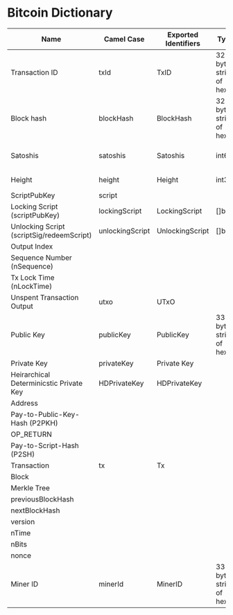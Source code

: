# Bitcoin Dictionary


| Name  | Camel Case  | Exported Identifiers | Type | Reasoning |
|---|---|---|---|---|
|Transaction ID	| txId |	TxID |	32 byte string of hex	
|Block hash |	blockHash |	BlockHash |	32 byte string of hex	
|Satoshis	| satoshis |	Satoshis |	int64	| 21m bitcoin easily fits into 263 − 1
|Height	| height |	Height |	int32	| Over 4,000 years
|ScriptPubKey	| script |			 |
|Locking Script (scriptPubKey) |	lockingScript |	LockingScript |	[]byte	
|Unlocking Script (scriptSig/redeemScript)	| unlockingScript |	UnlockingScript	| []byte	
|Output Index	| 			 |
|Sequence Number (nSequence) |	| 			 |
|Tx Lock Time (nLockTime) |	| 			 |
|Unspent Transaction Output | utxo |	UTxO |		
|Public Key	| 		publicKey	 | PublicKey | 33 byte string of hex | compressed form
|Private Key | privateKey	|  Private Key	| 
|Heirarchical Determinicstic Private Key | HDPrivateKey	|  HDPrivateKey	| 
|Address |	| 			 |
|Pay-to-Public-Key-Hash (P2PKH) | 	|			
|OP_RETURN	| 			 |
|Pay-to-Script-Hash (P2SH) |    |				
|Transaction	| 	tx | Tx | 
|Block |	| 			 |
|Merkle Tree |	| 			 |
|previousBlockHash |	| 			 |
|nextBlockHash |	| 			 |
|version |	| 			 |
|nTime |	| 			 |
|nBits |	| 			 |
|nonce |	| 			 | |
|Miner ID | minerId | MinerID | 33 byte string of hex | compressed form



